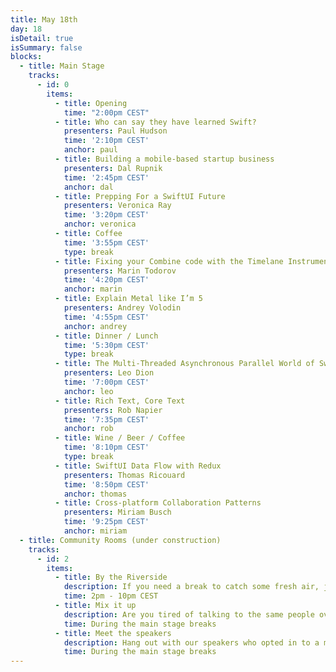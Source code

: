 ```yaml
---
title: May 18th
day: 18
isDetail: true
isSummary: false
blocks:
  - title: Main Stage
    tracks:
      - id: 0
        items:
          - title: Opening
            time: "2:00pm CEST"
          - title: Who can say they have learned Swift?
            presenters: Paul Hudson
            time: '2:10pm CEST'
            anchor: paul
          - title: Building a mobile-based startup business
            presenters: Dal Rupnik
            time: '2:45pm CEST'
            anchor: dal
          - title: Prepping For a SwiftUI Future 
            presenters: Veronica Ray
            time: '3:20pm CEST'
            anchor: veronica
          - title: Coffee
            time: '3:55pm CEST'
            type: break
          - title: Fixing your Combine code with the Timelane Instrument
            presenters: Marin Todorov
            time: '4:20pm CEST'
            anchor: marin
          - title: Explain Metal like I’m 5
            presenters: Andrey Volodin
            time: '4:55pm CEST'
            anchor: andrey
          - title: Dinner / Lunch
            time: '5:30pm CEST'
            type: break 
          - title: The Multi-Threaded Asynchronous Parallel World of Swift
            presenters: Leo Dion
            time: '7:00pm CEST'
            anchor: leo
          - title: Rich Text, Core Text
            presenters: Rob Napier
            time: '7:35pm CEST'
            anchor: rob
          - title: Wine / Beer / Coffee
            time: '8:10pm CEST'
            type: break 
          - title: SwiftUI Data Flow with Redux
            presenters: Thomas Ricouard
            time: '8:50pm CEST'
            anchor: thomas
          - title: Cross-platform Collaboration Patterns
            presenters: Miriam Busch
            time: '9:25pm CEST'
            anchor: miriam
  - title: Community Rooms (under construction)
    tracks:
      - id: 2
        items:
          - title: By the Riverside
            description: If you need a break to catch some fresh air, join us on our virtual riverside.
            time: 2pm - 10pm CEST
          - title: Mix it up 
            description: Are you tired of talking to the same people over and over again? Mix it up in randomly assigned groups.
            time: During the main stage breaks
          - title: Meet the speakers
            description: Hang out with our speakers who opted in to a more personal chat session. Seats are limited.
            time: During the main stage breaks
---
```


